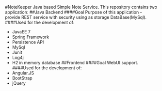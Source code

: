 #NoteKeeper
Java based Simple Note Service. This repository contains two application:
##Java Backend
####Goal
Purpose of this application - provide REST service with security using as storage DataBase(MySql).
####Used for the development of:
* JavaEE 7 
* Spring Framework
* Persistence API
* MySql
* Junit
* Log4j
* H2 in memory database
##Frontend
####Goal
WebUI support.
####Used for the development of:
* Angular.JS
* BootStrap
* jQuery

  
